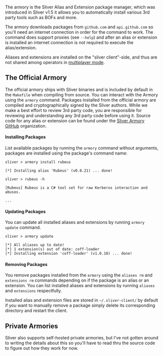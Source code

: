 The armory is the Sliver Alias and Extension package manager, which was introduced in Sliver v1.5 it allows you to automatically install various 3rd party tools such as BOFs and more.

The armory downloads packages from `github.com` and `api.github.com` so you'll need an internet connection in order for the command to work. The command does support proxies (see `--help`) and after an alias or extension is installed an internet connection is not required to execute the alias/extension.

Aliases and extensions are installed on the "sliver client"-side, and thus are not shared among operators in [multiplayer mode](https://github.com/BishopFox/sliver/wiki/Multiplayer-Mode).

## The Official Armory

The official armory ships with Sliver binaries and is included by default in the `Makefile` when compiling from source. You can interact with the Armory using the `armory` command. Packages installed from the official armory are compiled and cryptographically signed by the Sliver authors. While we make a best effort to review 3rd party code, you are responsible for reviewing and understanding any 3rd party code before using it. Source code for any alias or extension can be found under the [Sliver Armory GitHub](https://github.com/sliverarmory) organization.

#### Installing Packages

List available packages by running the `armory` command without arguments, packages are installed using the package's command name: 

```
sliver > armory install rubeus

[*] Installing alias 'Rubeus' (v0.0.21) ... done!

sliver > rubeus -h

[Rubeus] Rubeus is a C# tool set for raw Kerberos interaction and abuses.

...
```

#### Updating Packages

You can update all installed aliases and extensions by running `armory update` command.

```
sliver > armory update 

[*] All aliases up to date!
[*] 1 extension(s) out of date: coff-loader
[*] Installing extension 'coff-loader' (v1.0.10) ... done!
```

#### Removing Packages

You remove packages installed from the `armory` using the `aliases rm` and `extensions rm` commands depending on if the package is an alias or an extension. You can list installed aliases and extensions by running `aliases` and `extensions` respectfully.

Installed alias and extension files are stored in `~/.sliver-client/` by default if you want to manually remove a package simply delete its corresponding directory and restart the client.

## Private Armories

Sliver also supports self-hosted private armories, but I've not gotten around to writing the details about this so you'll have to read thru the source code to figure out how they work for now.